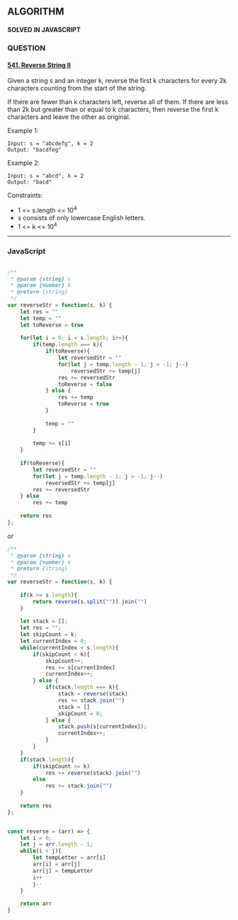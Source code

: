 ## ALGORITHM

#### SOLVED IN JAVASCRIPT
### QUESTION

#### [541. Reverse String II](https://leetcode.com/problems/reverse-string-ii/)

Given a string s and an integer k, reverse the first k characters for every 2k characters counting from the start of the string.

If there are fewer than k characters left, reverse all of them. If there are less than 2k but greater than or equal to k characters, then reverse the first k characters and leave the other as original.

Example 1:

```
Input: s = "abcdefg", k = 2
Output: "bacdfeg"
```

Example 2:

```
Input: s = "abcd", k = 2
Output: "bacd"
```

Constraints:

* 1 <= s.length <= 10<sup>4</sup>
* s consists of only lowercase English letters.
* 1 <= k <= 10<sup>4</sup>


-----

### JavaScript

```js

/**
 * @param {string} s
 * @param {number} k
 * @return {string}
 */
var reverseStr = function(s, k) {
    let res = ""
    let temp = ""
    let toReverse = true
    
    for(let i = 0; i < s.length; i++){
        if(temp.length === k){
            if(toReverse){
                let reversedStr = ""
                for(let j = temp.length - 1; j > -1; j--)
                    reversedStr += temp[j]
                res += reversedStr
                toReverse = false
            } else {
                res += temp
                toReverse = true
            }
                
            temp = ""
        }
        
        temp += s[i]
    }
    
    if(toReverse){
        let reversedStr = ""
        for(let j = temp.length - 1; j > -1; j--)
            reversedStr += temp[j]
        res += reversedStr
    } else
        res += temp
    
    return res
};
```

or

```js
/**
 * @param {string} s
 * @param {number} k
 * @return {string}
 */
var reverseStr = function(s, k) {
    
    if(k >= s.length){
        return reverse(s.split("")).join("")
    }
    
    let stack = [];
    let res = "";
    let skipCount = k;
    let currentIndex = 0;
    while(currentIndex < s.length){
        if(skipCount < k){
            skipCount++;
            res += s[currentIndex]
            currentIndex++;
        } else {
            if(stack.length === k){
                stack = reverse(stack)
                res += stack.join("")
                stack = []
                skipCount = 0;
            } else {
                stack.push(s[currentIndex]);
                currentIndex++;
            }
        }
    }
    if(stack.length){
        if(skipCount >= k)
            res += reverse(stack).join("")
        else 
            res += stack.join("")
    }
        
    return res
};


const reverse = (arr) => {
    let i = 0;
    let j = arr.length - 1;
    while(i < j){
        let tempLetter = arr[i]
        arr[i] = arr[j]
        arr[j] = tempLetter
        i++
        j--
    }
    
    return arr
}
```
